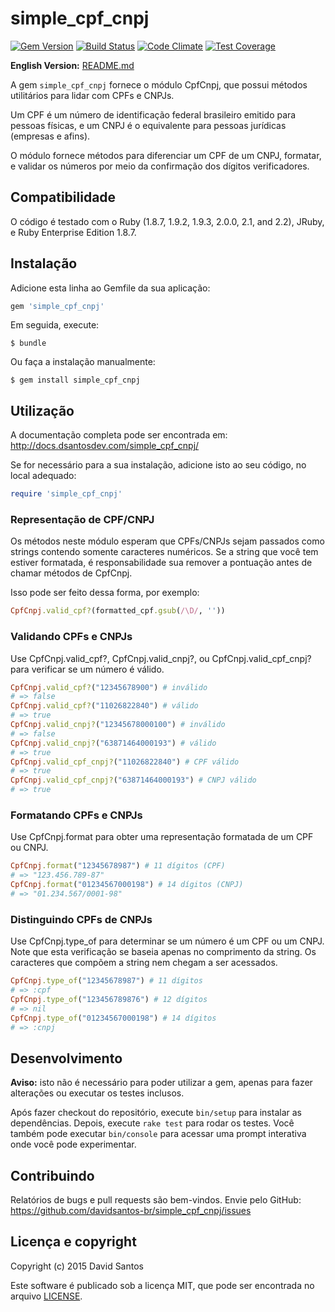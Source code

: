 # simple_cpf_cnpj

[![Gem Version](https://badge.fury.io/rb/simple_cpf_cnpj.svg)](https://rubygems.org/gems/simple_cpf_cnpj)
[![Build Status](https://travis-ci.org/davidsantos-br/simple_cpf_cnpj.svg)](https://travis-ci.org/davidsantos-br/simple_cpf_cnpj)
[![Code Climate](https://codeclimate.com/github/davidsantos-br/simple_cpf_cnpj/badges/gpa.svg)](https://codeclimate.com/github/davidsantos-br/simple_cpf_cnpj)
[![Test Coverage](https://codeclimate.com/github/davidsantos-br/simple_cpf_cnpj/badges/coverage.svg)](https://codeclimate.com/github/davidsantos-br/simple_cpf_cnpj/coverage)

**English Version:** [README.md](rdoc-ref:README.md)

A gem `simple_cpf_cnpj` fornece o módulo CpfCnpj, que possui métodos utilitários para lidar com CPFs e CNPJs.

Um CPF é um número de identificação federal brasileiro emitido para pessoas físicas, e um CNPJ é o equivalente para pessoas jurídicas (empresas e afins).

O módulo fornece métodos para diferenciar um CPF de um CNPJ, formatar, e validar os números por meio da confirmação dos dígitos verificadores.

## Compatibilidade

O código é testado com o Ruby (1.8.7, 1.9.2, 1.9.3, 2.0.0, 2.1, and 2.2), JRuby, e Ruby Enterprise Edition 1.8.7.

## Instalação

Adicione esta linha ao Gemfile da sua aplicação:

```ruby
gem 'simple_cpf_cnpj'
```

Em seguida, execute:

```
$ bundle
```

Ou faça a instalação manualmente:

```
$ gem install simple_cpf_cnpj
```

## Utilização

A documentação completa pode ser encontrada em: http://docs.dsantosdev.com/simple_cpf_cnpj/

Se for necessário para a sua instalação, adicione isto ao seu código, no local adequado:

```ruby
require 'simple_cpf_cnpj'
```

### Representação de CPF/CNPJ

Os métodos neste módulo esperam que CPFs/CNPJs sejam passados como strings contendo somente caracteres numéricos. Se a string que você tem estiver formatada, é responsabilidade sua remover a pontuação antes de chamar métodos de CpfCnpj.

Isso pode ser feito dessa forma, por exemplo:

```ruby
CpfCnpj.valid_cpf?(formatted_cpf.gsub(/\D/, ''))
```

### Validando CPFs e CNPJs
Use CpfCnpj.valid_cpf?, CpfCnpj.valid_cnpj?, ou CpfCnpj.valid_cpf_cnpj? para verificar se um número é válido.

```ruby
CpfCnpj.valid_cpf?("12345678900") # inválido
# => false
CpfCnpj.valid_cpf?("11026822840") # válido
# => true
CpfCnpj.valid_cnpj?("12345678000100") # inválido
# => false
CpfCnpj.valid_cnpj?("63871464000193") # válido
# => true
CpfCnpj.valid_cpf_cnpj?("11026822840") # CPF válido
# => true
CpfCnpj.valid_cpf_cnpj?("63871464000193") # CNPJ válido
# => true
```

### Formatando CPFs e CNPJs
Use CpfCnpj.format para obter uma representação formatada de um CPF ou CNPJ.

```ruby
CpfCnpj.format("12345678987") # 11 dígitos (CPF)
# => "123.456.789-87"
CpfCnpj.format("01234567000198") # 14 dígitos (CNPJ)
# => "01.234.567/0001-98"
```

### Distinguindo CPFs de CNPJs
Use CpfCnpj.type_of para determinar se um número é um CPF ou um CNPJ. Note que esta verificação se baseia apenas no comprimento da string. Os caracteres que compõem a string nem chegam a ser acessados.

```ruby
CpfCnpj.type_of("12345678987") # 11 dígitos
# => :cpf
CpfCnpj.type_of("123456789876") # 12 dígitos
# => nil
CpfCnpj.type_of("01234567000198") # 14 dígitos
# => :cnpj
```

## Desenvolvimento

**Aviso:** isto não é necessário para poder utilizar a gem, apenas para fazer alterações ou executar os testes inclusos.

Após fazer checkout do repositório, execute `bin/setup` para instalar as dependências. Depois, execute `rake test` para rodar os testes. Você também pode executar `bin/console` para acessar uma prompt interativa onde você pode experimentar.

## Contribuindo

Relatórios de bugs e pull requests são bem-vindos. Envie pelo GitHub:
https://github.com/davidsantos-br/simple_cpf_cnpj/issues

## Licença e copyright

Copyright (c) 2015 David Santos

Este software é publicado sob a licença MIT, que pode ser encontrada no arquivo [LICENSE](rdoc-ref:LICENSE-pt).
